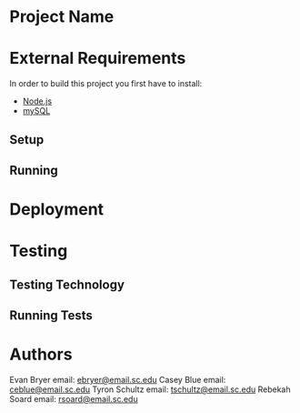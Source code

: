 # Project Name

# External Requirements

In order to build this project you first have to install:

- [Node.js](https://nodejs.org/en/)
- [mySQL](https://www.mysql.com/)

## Setup

## Running

# Deployment

# Testing

## Testing Technology

## Running Tests

# Authors

Evan Bryer email: ebryer@email.sc.edu
Casey Blue email: ceblue@email.sc.edu
Tyron Schultz email: tschultz@email.sc.edu
Rebekah Soard email: rsoard@email.sc.edu
